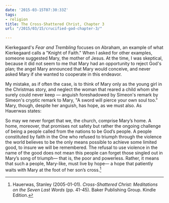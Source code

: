 ```yaml
---
date: '2015-03-15T07:30:33Z'
tags:
- religion
title: The Cross-Shattered Christ, Chapter 3
url: "/2015/03/15/crucified-god-chapter-3/"

---
```

Kierkegaard's *Fear and Trembling* focuses on Abraham, an example of what Kierkegaard calls a "Knight of Faith." When I asked for other examples, someone suggested Mary, the mother of Jesus. At the time, I was skeptical, because it did not seem to me that Mary had an opportunity to reject God's plan; the angel Mary announced that Mary would conceive, and never asked Mary if she wanted to cooperate in this endeavor.

My mistake, as if often the case, is to think of Mary only as the young girl in the Christmas story, and neglect the woman that reared a child whom she surely could never keep — anguish foreshadowed by Simeon's remark by Simeon's cryptic remark to Mary, "A sword will pierce your own soul too." Mary, though, despite her anguish, has hope, as we must also. As Hauerwas states:

So may we never forget that we, the church, comprise Mary’s home. A home, moreover, that promises not safety but rather the ongoing challenge of being a people called from the nations to be God’s people. A people constituted by faith in the One who refused to triumph through the violence the world believes to be the only means possible to achieve some limited good, to insure we will be remembered. The refusal to use violence in the name of the good does not mean this people can forget those singled out in Mary’s song of triumph— that is, the poor and powerless. Rather, it means that such a people, Mary-like, must live by hope— a hope that patiently waits with Mary at the foot of her son’s cross.[^1]


[^1]: Hauerwas, Stanley (2005-01-01). *Cross-Shattered Christ: Meditations on the Seven Last Words* (pp. 41-45). Baker Publishing Group. Kindle Edition. 
